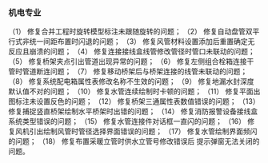 ### 机电专业
（1） 修复合并工程时旋转模型标注未跟随旋转的问题； 
（2） 修复自动盘管双平行式非统一间距布置时闪退的问题； 
（3） 修复风管材料设置添加后重置确定无反应且崩溃的问题； 
（4） 修复连接接线盒线管修改管径时管口未联动的问题； 
（5） 修复桥架夹点引出管道出现异常的问题； 
（6） 修复左侧组合栓箱连接干管时管道断连问题； 
（7） 修复移动桥架后与桥架连接的线管未联动的问题； 
（8） 修复系统配电箱属性表修改名称不生效的问题； 
（9） 修复地漏水封深度默认值不对的问题； 
（10） 修复水管连续绘制时卡顿的问题； 
（11） 修复平面出图标注未设置反色的问题； 
（12） 修复桥架三通属性表数值错误的问题； 
（13） 修复捕捉竖直桥架绘制水平桥架时出错的问题； 
（14） 修复消防报警设备接线盒系统类型错误的问题； 
（15） 修复水管连接件对话框一直闪的问题；
（16） 修复风机引出绘制风管时管径选择界面错误的问题； 
（17） 修复水管绘制界面频闪的问题； 
（18） 修复布置采暖立管时供水立管号修改错误后 提示弹窗无法关闭的问题。